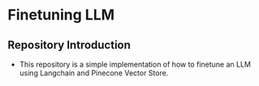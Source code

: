 # Finetuning LLM

## Repository Introduction
+ This repository is a simple implementation of how to finetune an LLM using Langchain and Pinecone Vector Store.




